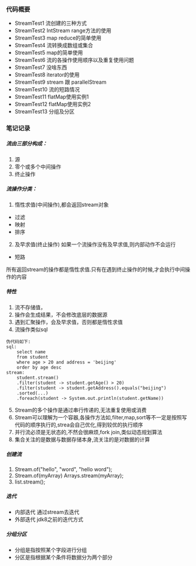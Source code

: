 ### 代码概要
- StreamTest1 流创建的三种方式
- StreamTest2 IntStream range方法的使用
- StreamTest3 map reduce的简单使用
- StreamTest4 流转换成数组或集合
- StreamTest5 map的简单使用
- StreamTest6 流的各操作使用顺序以及重复使用问题
- StreamTest7 没啥东西
- StreamTest8 iterator的使用
- StreamTest9 stream 跟 parallelStream
- StreamTest10 流的短路情况
- StreamTest11 flatMap使用实例1
- StreamTest12 flatMap使用实例2
- StreamTest13 分组及分区
### 笔记记录
##### 流由三部分构成：
1. 源
2. 零个或多个中间操作
3. 终止操作
##### 流操作分类：
1. 惰性求值(中间操作),都会返回stream对象
 - 过滤
 - 映射
 - 排序
2. 及早求值(终止操作) 如果一个流操作没有及早求值,则内部动作不会运行
 - 短路

所有返回stream的操作都是惰性求值.只有在遇到终止操作的时候,才会执行中间操作的内容
##### 特性
1. 流不存储值，
2. 操作会生成结果，不会修改底层的数据源
3. 遇到汇聚操作，会及早求值，否则都是惰性求值
4. 流操作类似sql
```
伪代码如下:
sql:
    select name 
    from student 
    where age > 20 and address = 'beijing' 
    order by age desc
stream:
    student.stream()
    .filter(student -> student.getAge() > 20)
    .filter(student -> student.getAddress().equals("beijing")
    .sorted(...)
    .foreach(student -> System.out.println(student.getName))
```
5. Stream的多个操作是通过串行传递的,无法重复使用或消费
6. Stream可以理解为一个容器,各操作方法如,filter,map,sort等不一定是按照写代码的顺序执行的,strea会自己优化,得到较优的执行顺序
7. 并行流必须是无状态的,不然会很麻烦,fork join,类似动态规划算法
8. 集合关注的是数据与数据存储本身,流关注的是对数据的计算

##### 创建流
1. Stream.of("hello", "word", "hello word");
2. Stream.of(myArray) Arrays.stream(myArray);
3. list.stream();

##### 迭代
- 内部迭代 通过stream去迭代
- 外部迭代 jdk8之前的迭代方式

##### 分组分区
- 分组是指按照某个字段进行分组
- 分区是指根据某个条件将数据分为两个部分
